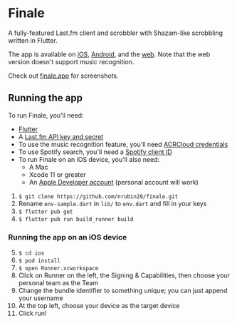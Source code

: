 # Finale

A fully-featured Last.fm client and scrobbler with Shazam-like scrobbling written in Flutter.

The app is available on [iOS](https://apps.apple.com/us/app/finale-for-last-fm/id1518365620), [Android](https://play.google.com/store/apps/details?id=com.nrubintech.finale), and the [web](https://web.finale.app/). Note that the web version doesn't support music recognition.

Check out [finale.app](https://finale.app) for screenshots.

## Running the app

To run Finale, you'll need:
* [Flutter](https://flutter.dev/docs/get-started/install)
* A [Last.fm API key and secret](https://www.last.fm/api/account/create)
* To use the music recognition feature, you'll need [ACRCloud credentials](https://www.acrcloud.com)
* To use Spotify search, you'll need a [Spotify client ID](https://developer.spotify.com/dashboard)
* To run Finale on an iOS device, you'll also need:
    * A Mac
    * Xcode 11 or greater
    * An [Apple Developer account](https://developer.apple.com) (personal account will work)

1. `$ git clone https://github.com/nrubin29/finale.git`
2. Rename `env-sample.dart` in `lib/` to `env.dart` and fill in your keys
3. `$ flutter pub get`
4. `$ flutter pub run build_runner build`

### Running the app on an iOS device

5. `$ cd ios`
6. `$ pod install`
7. `$ open Runner.xcworkspace`
8. Click on Runner on the left, the Signing & Capabilities, then choose your personal team as the Team
9. Change the bundle identifier to something unique; you can just append your username
10. At the top left, choose your device as the target device
11. Click run!
